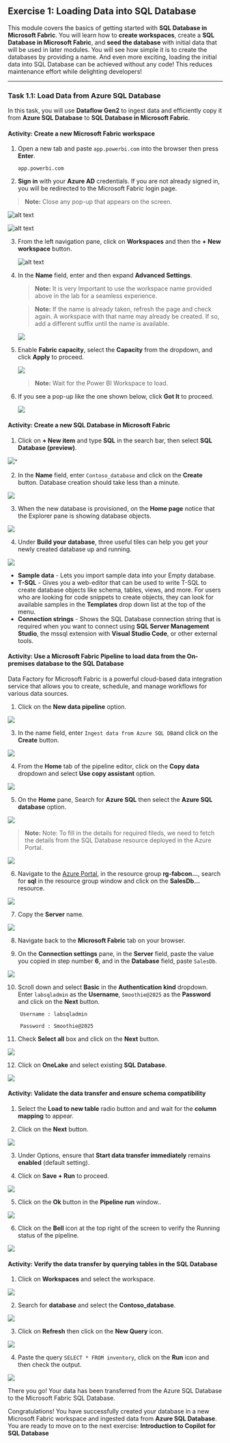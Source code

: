 ## Exercise 1: Loading Data into SQL Database

This module covers the basics of getting started with **SQL Database in Microsoft Fabric**. You will learn how to **create workspaces**, create a **SQL Database in Microsoft Fabric**, and **seed the database** with initial data that will be used in later modules. You will see how simple it is to create the databases by providing a name. And even more exciting, loading the initial data into SQL Database can be achieved without any code! This reduces maintenance effort while delighting developers!

---

### Task 1.1: Load Data from Azure SQL Database

In this task, you will use **Dataflow Gen2** to ingest data and efficiently copy it from **Azure SQL Database** to **SQL Database in Microsoft Fabric**.

#### Activity: Create a new Microsoft Fabric workspace

1. Open a new tab and paste ``app.powerbi.com`` into the browser then press **Enter**.

    ```
    app.powerbi.com
    ```

2. **Sign in** with your **Azure AD** credentials. If you are not already signed in, you will be redirected to the Microsoft Fabric login page.


> **Note:** Close any pop-up that appears on the screen.

![alt text](../media/image5u.png)

![alt text](../media/newu.png)

3. From the left navigation pane, click on **Workspaces** and then the **+ New workspace** button.

   ![alt text](../media/image-7.png)

4. In the **Name** field, enter **<inject key= "WorkspaceName" enableCopy="true"/>** and then expand **Advanced Settings**.

    > **Note:** It is very Important to use the workspace name provided above in the lab for a seamless experience.

    > **Note:** If the name is already taken, refresh the page and check again. A workspace with that name may already be created. If so, add a different suffix until the name is available.

   ![](../media/h15.png)

5. Enable **Fabric capacity**, select the **Capacity** from the dropdown, and click **Apply** to proceed.

   ![](../media/h16.png)

    > **Note:** Wait for the Power BI Workspace to load.
<!--
![alt text](../media/image-9.png)
-->

6. If you see a pop-up like the one shown below, click **Got It** to proceed.

   ![](../media/taskflow.png)

#### Activity: Create a new SQL Database in Microsoft Fabric

1. Click on **+ New item** and type **SQL** in the search bar, then select **SQL Database (preview)**.

![](../media/database1.png)"

2. In the **Name** field, enter ```Contoso_database``` and click on the **Create** button. Database creation should take less than a minute.

![](../media/n1.png)

3. When the new database is provisioned, on the **Home page** notice that the Explorer pane is showing database objects.

![](../media/f54.png)

4. Under **Build your database**, three useful tiles can help you get your newly created database up and running.

![](../media/06.png)

- **Sample data** - Lets you import sample data into your Empty database.
- **T-SQL** - Gives you a web-editor that can be used to write T-SQL to create database objects like schema, tables, views, and more. For users who are looking for code snippets to create objects, they can look for available samples in the **Templates** drop down list at the top of the menu.
- **Connection strings** - Shows the SQL Database connection string that is required when you want to connect using **SQL Server Management Studio**, the mssql extension with **Visual Studio Code**, or other external tools.


#### Activity: Use a Microsoft Fabric Pipeline to load data from the On-premises database to the SQL Database


Data Factory for Microsoft Fabric is a powerful cloud-based data integration service that allows you to create, schedule, and manage workflows for various data sources. 

1. Click on the **New data pipeline** option.

![](../media/p1.png)

3. In the name field, enter ``Ingest data from Azure SQL DB``and click on the **Create** button.

![](../media/n2.png)

4. From the **Home** tab of the pipeline editor, click on the **Copy data** dropdown and select **Use copy assistant** option.

![](../media/25.png)

5. On the **Home** pane, Search for **Azure SQL** then select the **Azure SQL database** option.

![](../media/n3.png)

>**Note:** Note: To fill in the details for required fileds, we need to fetch the details from the SQL Database resource deployed in the Azure Portal.

![](../media/g10.png)

6. Navigate to the [Azure Portal]('https://portal.azure.com/'), in the resource group **rg-fabcon...**, search for **sql** in the resource group window and click on the **SalesDb...** resource.

![](../media/g11.png)

7. Copy the **Server** name.

![](../media/g12.png)

8. Navigate back to the **Microsoft Fabric** tab on your browser.

9. On the **Connection settings** pane, in the **Server** field, paste the value you copied in step number **6**, and in the **Database** field, paste ```SalesDb```.

![](../media/p2.png)

10.  Scroll down and select **Basic** in the **Authentication kind** dropdown. Enter ``labsqladmin`` as the **Username**, ``Smoothie@2025`` as the **Password** and click on the **Next** button.

```
    Username : labsqladmin
```

```
    Password : Smoothie@2025
 ```

11. Check **Select all** box and click on the **Next** button.

![](../media/n5.png)

12. Click on **OneLake** and select existing **SQL Database**.

![](../media/n6.png)


#### Activity: Validate the data transfer and ensure schema compatibility

1. Select the **Load to new table** radio button and and wait for the **column mapping** to appear.

2. Click on the **Next** button.

![](../media/n7.png)

3. Under Options, ensure that **Start data transfer immediately** remains **enabled** (default setting).

4. Click on **Save + Run** to proceed.

![](../media/n8.png)

5. Click on the **Ok** button in the **Pipeline run** window..

![](../media/datapipeline12.png)

6. Click on the **Bell** icon at the top right of the screen to verify the Running status of the pipeline.

![](../media/datapipeline14.png)

#### Activity: Verify the data transfer by querying tables in the SQL Database

1. Click on **Workspaces** and select the **<inject key= WorkspaceName enableCopy="true"/>** workspace.

![](../media/wss.png)

2. Search for **database** and select the **Contoso_database**.

![](../media/n9.png)

3. Click on **Refresh** then click on the **New Query** icon.

![](../media/database3.png)

4. Paste the query ```SELECT * FROM inventory```, click on the **Run** icon and then check the output.

![](../media/dim3u.png)

There you go! Your data has been transferred from the Azure SQL Database to the Microsoft Fabric SQL Database.

Congratulations! You have successfully created your database in a new Microsoft Fabric workspace and ingested data from **Azure SQL Database**. You are ready to move on to the next exercise: **Introduction to Copilot for SQL Database**
